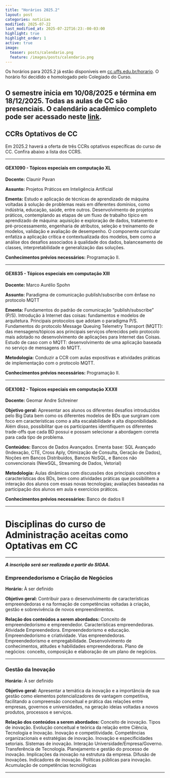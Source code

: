 ```yaml
---
title: "Horários 2025.2"
layout: post
categories: noticias
modified: 2025-07-22
last_modified_at: 2025-07-22T16:23:-00-03:00
highlight: true
highlight_order: 1
active: true
image:
  teaser: posts/calendario.png
  feature: /images/posts/calendario.png
---
```


Os horários para 2025.2 já estão disponíveis em [cc.uffs.edu.br/horario](https://cc.uffs.edu.br/horario/). O horário foi decidido e homologado pelo Colegiado do Curso.

## O semestre inicia em 10/08/2025 e términa em 18/12/2025. **Todas as aulas de CC são presenciais**. O calendário acadêmico completo pode ser acessado neste [link](https://www.uffs.edu.br/UFFS/atos-normativos/portaria/gr/2024-3805).

## CCRs Optativos de CC

Em 2025.2 haverá a oferta de três CCRs optativos específicas do curso de CC. Confira abaixo a lista dos CCRS.

---

#### GEX1090 - Tópicos especiais em computação XL

**Docente:** Claunir Pavan

**Assunto:** Projetos Práticos em Inteligência Artificial

**Ementa:** Estudo e aplicação de técnicas de aprendizado de máquina voltadas à solução de problemas reais em diferentes domínios, como indústria, educação, saúde, entre outros. Desenvolvimento de projetos práticos, contemplando as etapas de um fluxo de trabalho típico em aprendizado de máquina: aquisição e exploração de dados, tratamento e pré-processamento, engenharia de atributos, seleção e treinamento de modelos, validação e avaliação de desempenho. O componente curricular enfatiza a aplicação crítica e contextualizada dos modelos, bem como a análise dos desafios associados à qualidade dos dados, balanceamento de classes, interpretabilidade e generalização das soluções.

**Conhecimentos prévios necessários:** Programação II.

---

#### GEX635 - Tópicos especiais em computação XIII

**Docente:** Marco Aurélio Spohn

**Assunto:** Paradigma de comunicação publish/subscribe com ênfase no protocolo MQTT

**Ementa:** Fundamentos do padrão de comunicação “publish/subscribe” (P/S). Introdução à Internet das coisas: fundamentos e modelos de arquitetura. Principais protocolos que adotam o paradigma P/S. Fundamentos do protocolo Message Queuing Telemetry Transport (MQTT): das mensagens/tópicos aos principais serviços oferecidos pelo protocolo mais adotado no desenvolvimento de aplicações para Internet das Coisas. Estudo de caso com o MQTT: desenvolvimento de uma aplicação baseada no serviço de mensagens do MQTT.

**Metodologia:** Conduzir a CCR com aulas expositivas e atividades práticas de implementação com o protocolo MQTT.

**Conhecimentos prévios necessários:** Programação II.

---

#### GEX1082 - Tópicos especiais em computação XXXII

**Docente:** Geomar Andre Schreiner

**Objetivo geral:** Apresentar aos alunos os diferentes desafios introduzidos pelo Big Data bem como os diferentes modelos de BDs que surgiram com foco em características como a alta escalabilidade e alta disponibilidade. Além disso, possibilitar que os participantes identifiquem os diferentes trade-offs que cada BD possui e possam selecionar a abordagem correta para cada tipo de problema.

**Conteúdos:** Bancos de Dados Avançados. Ementa base: SQL Avançado (Indexação, CTE, Cross Aply, Otimização de Consulta, Geração de Dados), Noções em Bancos Distribuídos, Bancos NoSQL, e Bancos não convencionais (NewSQL, Streaming de Dados, Vetorial)

**Metodologia:** Aulas dinâmicas com discussões dos principais conceitos e características dos BDs, bem como atividades práticas que possibilitem a interação dos alunos com essas novas tecnologias; avaliações baseadas na participação dos alunos em aula e exercícios práticos.

**Conhecimentos prévios necessários:** Banco de dados II

---

# Disciplinas do curso de Administração aceitas como Optativas em CC

---

**_A inscrição será ser realizada a partir do SIGAA._**

### Empreendedorismo e Criação de Negócios

**Horário:** À ser definido

**Objetivo geral:** Contribuir para o desenvolvimento de características empreendedoras e na formação de competências voltadas à criação, gestão e sobrevivência de novos empreendimentos.

**Relação dos conteúdos a serem abordados:** Conceito de empreendedorismo e empreendedor. Características empreendedoras. Atividade Empreendedora. Empreendedorismo e educação. Empreendedorismo e criatividade. Vias empreendedoras. Empreendedorismo e empregabilidade. Desenvolvimento de conhecimentos, atitudes e habilidades empreendedoras. Plano de negócios: conceito, composição e elaboração de um plano de negócios.

---

### Gestão da Inovação

**Horário:** À ser definido

**Objetivo geral:** Apresentar a temática da inovação e a importância de sua gestão como elementos potencializadores de vantagem competitiva, facilitando a compreensão conceitual e prática das relações entre empresas, governos e universidades, na geração ideias voltadas a novos produtos, processos e serviços.

**Relação dos conteúdos a serem abordados:** Conceito de inovação. Tipos de inovação. Evolução conceitual e teórica da relação entre Ciência, Tecnologia e Inovação. Inovação e competitividade. Competências organizacionais e estratégias de inovação. Inovação e especificidades setoriais. Sistemas de inovação. Interação Universidade/Empresa/Governo. Transferência de Tecnologia. Planejamento e gestão do processo de inovação. Implicações da inovação na estrutura da empresa. Difusão de Inovações. Indicadores de inovação. Políticas públicas para inovação. Acumulação de competências tecnológicas

---
